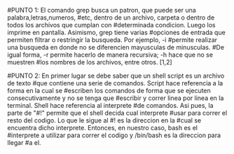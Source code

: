 #PUNTO 1: El comando grep busca un patron, que puede ser una palabra,letras,numeros, 
#etc, dentro de un archivo, carpeta o dentro de todos los archivos que cumplan con 
#determinada condicion. Luego los imprime en pantalla. Asimismo, grep tiene varias 
#opciones de entrada que permiten filtrar o restringir la busqueda. Por ejemplo, -i
#permite realizar una busqueda en donde no se diferencien mayusculas de minusculas. 
#De igual forma, -r permite hacerlo de manera recursiva; -h hace que no se muestren
#los nombres de los archivos, entre otros. [1,2]

#PUNTO 2: En primer lugar se debe saber que un shell script es un archivo de texto 
#que contiene una serie de comandos. Script hace referencia a la forma en la cual se
#escriben los comandos de forma que se ejecuten consecutivamente y no se tenga que 
#escribir y correr linea por linea en la terminal. Shell hace referencia al interprete
#de comandos. Asi pues, la parte de "#!" permite que el shell decida cual interprete
#usar para correr el resto del codigo. Lo que le sigue al #! es la direccion en la 
#cual se encuentra dicho interprete. Entonces, en nuestro caso, bash es el 
#interprete a utilizar para correr el codigo y /bin/bash es la direccion para llegar
#a el.
